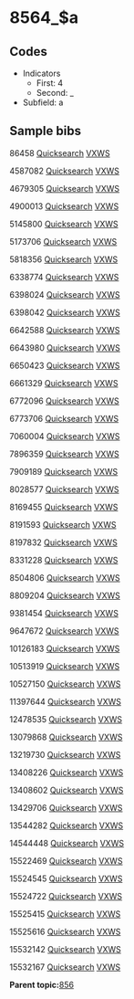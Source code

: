 # 8564\_$a

## Codes

-   Indicators
    -   First: 4
    -   Second: \_
-   Subfield: a

## Sample bibs

86458 [Quicksearch](https://search.library.yale.edu/catalog/86458) [VXWS](http://prodorbis.library.yale.edu:7014/vxws/GetHoldingsService?bibId=86458)

4587082 [Quicksearch](https://search.library.yale.edu/catalog/4587082) [VXWS](http://prodorbis.library.yale.edu:7014/vxws/GetHoldingsService?bibId=4587082)

4679305 [Quicksearch](https://search.library.yale.edu/catalog/4679305) [VXWS](http://prodorbis.library.yale.edu:7014/vxws/GetHoldingsService?bibId=4679305)

4900013 [Quicksearch](https://search.library.yale.edu/catalog/4900013) [VXWS](http://prodorbis.library.yale.edu:7014/vxws/GetHoldingsService?bibId=4900013)

5145800 [Quicksearch](https://search.library.yale.edu/catalog/5145800) [VXWS](http://prodorbis.library.yale.edu:7014/vxws/GetHoldingsService?bibId=5145800)

5173706 [Quicksearch](https://search.library.yale.edu/catalog/5173706) [VXWS](http://prodorbis.library.yale.edu:7014/vxws/GetHoldingsService?bibId=5173706)

5818356 [Quicksearch](https://search.library.yale.edu/catalog/5818356) [VXWS](http://prodorbis.library.yale.edu:7014/vxws/GetHoldingsService?bibId=5818356)

6338774 [Quicksearch](https://search.library.yale.edu/catalog/6338774) [VXWS](http://prodorbis.library.yale.edu:7014/vxws/GetHoldingsService?bibId=6338774)

6398024 [Quicksearch](https://search.library.yale.edu/catalog/6398024) [VXWS](http://prodorbis.library.yale.edu:7014/vxws/GetHoldingsService?bibId=6398024)

6398042 [Quicksearch](https://search.library.yale.edu/catalog/6398042) [VXWS](http://prodorbis.library.yale.edu:7014/vxws/GetHoldingsService?bibId=6398042)

6642588 [Quicksearch](https://search.library.yale.edu/catalog/6642588) [VXWS](http://prodorbis.library.yale.edu:7014/vxws/GetHoldingsService?bibId=6642588)

6643980 [Quicksearch](https://search.library.yale.edu/catalog/6643980) [VXWS](http://prodorbis.library.yale.edu:7014/vxws/GetHoldingsService?bibId=6643980)

6650423 [Quicksearch](https://search.library.yale.edu/catalog/6650423) [VXWS](http://prodorbis.library.yale.edu:7014/vxws/GetHoldingsService?bibId=6650423)

6661329 [Quicksearch](https://search.library.yale.edu/catalog/6661329) [VXWS](http://prodorbis.library.yale.edu:7014/vxws/GetHoldingsService?bibId=6661329)

6772096 [Quicksearch](https://search.library.yale.edu/catalog/6772096) [VXWS](http://prodorbis.library.yale.edu:7014/vxws/GetHoldingsService?bibId=6772096)

6773706 [Quicksearch](https://search.library.yale.edu/catalog/6773706) [VXWS](http://prodorbis.library.yale.edu:7014/vxws/GetHoldingsService?bibId=6773706)

7060004 [Quicksearch](https://search.library.yale.edu/catalog/7060004) [VXWS](http://prodorbis.library.yale.edu:7014/vxws/GetHoldingsService?bibId=7060004)

7896359 [Quicksearch](https://search.library.yale.edu/catalog/7896359) [VXWS](http://prodorbis.library.yale.edu:7014/vxws/GetHoldingsService?bibId=7896359)

7909189 [Quicksearch](https://search.library.yale.edu/catalog/7909189) [VXWS](http://prodorbis.library.yale.edu:7014/vxws/GetHoldingsService?bibId=7909189)

8028577 [Quicksearch](https://search.library.yale.edu/catalog/8028577) [VXWS](http://prodorbis.library.yale.edu:7014/vxws/GetHoldingsService?bibId=8028577)

8169455 [Quicksearch](https://search.library.yale.edu/catalog/8169455) [VXWS](http://prodorbis.library.yale.edu:7014/vxws/GetHoldingsService?bibId=8169455)

8191593 [Quicksearch](https://search.library.yale.edu/catalog/8191593) [VXWS](http://prodorbis.library.yale.edu:7014/vxws/GetHoldingsService?bibId=8191593)

8197832 [Quicksearch](https://search.library.yale.edu/catalog/8197832) [VXWS](http://prodorbis.library.yale.edu:7014/vxws/GetHoldingsService?bibId=8197832)

8331228 [Quicksearch](https://search.library.yale.edu/catalog/8331228) [VXWS](http://prodorbis.library.yale.edu:7014/vxws/GetHoldingsService?bibId=8331228)

8504806 [Quicksearch](https://search.library.yale.edu/catalog/8504806) [VXWS](http://prodorbis.library.yale.edu:7014/vxws/GetHoldingsService?bibId=8504806)

8809204 [Quicksearch](https://search.library.yale.edu/catalog/8809204) [VXWS](http://prodorbis.library.yale.edu:7014/vxws/GetHoldingsService?bibId=8809204)

9381454 [Quicksearch](https://search.library.yale.edu/catalog/9381454) [VXWS](http://prodorbis.library.yale.edu:7014/vxws/GetHoldingsService?bibId=9381454)

9647672 [Quicksearch](https://search.library.yale.edu/catalog/9647672) [VXWS](http://prodorbis.library.yale.edu:7014/vxws/GetHoldingsService?bibId=9647672)

10126183 [Quicksearch](https://search.library.yale.edu/catalog/10126183) [VXWS](http://prodorbis.library.yale.edu:7014/vxws/GetHoldingsService?bibId=10126183)

10513919 [Quicksearch](https://search.library.yale.edu/catalog/10513919) [VXWS](http://prodorbis.library.yale.edu:7014/vxws/GetHoldingsService?bibId=10513919)

10527150 [Quicksearch](https://search.library.yale.edu/catalog/10527150) [VXWS](http://prodorbis.library.yale.edu:7014/vxws/GetHoldingsService?bibId=10527150)

11397644 [Quicksearch](https://search.library.yale.edu/catalog/11397644) [VXWS](http://prodorbis.library.yale.edu:7014/vxws/GetHoldingsService?bibId=11397644)

12478535 [Quicksearch](https://search.library.yale.edu/catalog/12478535) [VXWS](http://prodorbis.library.yale.edu:7014/vxws/GetHoldingsService?bibId=12478535)

13079868 [Quicksearch](https://search.library.yale.edu/catalog/13079868) [VXWS](http://prodorbis.library.yale.edu:7014/vxws/GetHoldingsService?bibId=13079868)

13219730 [Quicksearch](https://search.library.yale.edu/catalog/13219730) [VXWS](http://prodorbis.library.yale.edu:7014/vxws/GetHoldingsService?bibId=13219730)

13408226 [Quicksearch](https://search.library.yale.edu/catalog/13408226) [VXWS](http://prodorbis.library.yale.edu:7014/vxws/GetHoldingsService?bibId=13408226)

13408602 [Quicksearch](https://search.library.yale.edu/catalog/13408602) [VXWS](http://prodorbis.library.yale.edu:7014/vxws/GetHoldingsService?bibId=13408602)

13429706 [Quicksearch](https://search.library.yale.edu/catalog/13429706) [VXWS](http://prodorbis.library.yale.edu:7014/vxws/GetHoldingsService?bibId=13429706)

13544282 [Quicksearch](https://search.library.yale.edu/catalog/13544282) [VXWS](http://prodorbis.library.yale.edu:7014/vxws/GetHoldingsService?bibId=13544282)

14544448 [Quicksearch](https://search.library.yale.edu/catalog/14544448) [VXWS](http://prodorbis.library.yale.edu:7014/vxws/GetHoldingsService?bibId=14544448)

15522469 [Quicksearch](https://search.library.yale.edu/catalog/15522469) [VXWS](http://prodorbis.library.yale.edu:7014/vxws/GetHoldingsService?bibId=15522469)

15524545 [Quicksearch](https://search.library.yale.edu/catalog/15524545) [VXWS](http://prodorbis.library.yale.edu:7014/vxws/GetHoldingsService?bibId=15524545)

15524722 [Quicksearch](https://search.library.yale.edu/catalog/15524722) [VXWS](http://prodorbis.library.yale.edu:7014/vxws/GetHoldingsService?bibId=15524722)

15525415 [Quicksearch](https://search.library.yale.edu/catalog/15525415) [VXWS](http://prodorbis.library.yale.edu:7014/vxws/GetHoldingsService?bibId=15525415)

15525616 [Quicksearch](https://search.library.yale.edu/catalog/15525616) [VXWS](http://prodorbis.library.yale.edu:7014/vxws/GetHoldingsService?bibId=15525616)

15532142 [Quicksearch](https://search.library.yale.edu/catalog/15532142) [VXWS](http://prodorbis.library.yale.edu:7014/vxws/GetHoldingsService?bibId=15532142)

15532167 [Quicksearch](https://search.library.yale.edu/catalog/15532167) [VXWS](http://prodorbis.library.yale.edu:7014/vxws/GetHoldingsService?bibId=15532167)

**Parent topic:**[856](../../tags/856/856.md)

